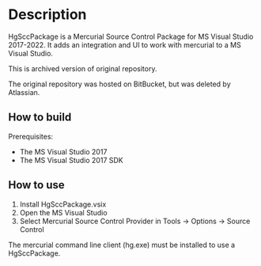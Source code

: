 # Description

HgSccPackage is a Mercurial Source Control Package for MS Visual Studio 2017-2022.
It adds an integration and UI to work with mercurial to a MS Visual Studio.

This is archived version of original repository.

The original repository was hosted on BitBucket, but was deleted by Atlassian.

## How to build

Prerequisites:

- The MS Visual Studio 2017
- The MS Visual Studio 2017 SDK

## How to use

1. Install HgSccPackage.vsix
2. Open the MS Visual Studio
3. Select Mercurial Source Control Provider in Tools -> Options -> Source Control

The mercurial command line client (hg.exe) must be installed to use a HgSccPackage.
